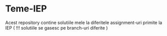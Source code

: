 # Teme-IEP
Acest repository contine solutiile mele la diferitele assignment-uri primite la IEP ( !!! solutiile se gasesc pe branch-uri diferite )
